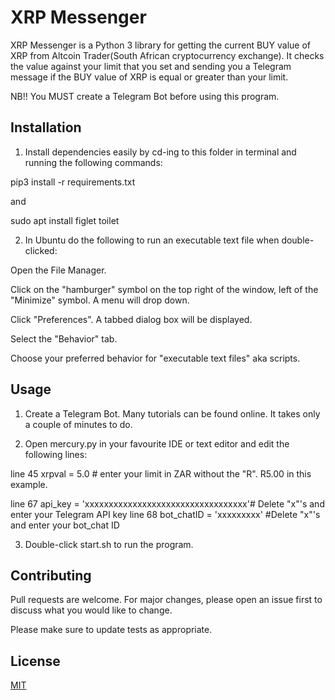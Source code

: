 # XRP Messenger

XRP Messenger is a Python 3 library for getting the current BUY value of XRP from Altcoin Trader(South African cryptocurrency exchange). It checks the value against your limit that you set and sending you a Telegram message if the BUY value of XRP is equal or greater than your limit. 

NB!! You MUST create a Telegram Bot before using this program.

## Installation

1. Install dependencies easily by cd-ing to this folder in terminal and running the following commands:
	
pip3 install -r requirements.txt

and

sudo apt install figlet toilet


2. In Ubuntu do the following to run an executable text file when double-clicked:

Open the File Manager.

Click on the "hamburger" symbol on the top right of the window, left of the "Minimize" symbol. A menu will drop down.

Click "Preferences". A tabbed dialog box will be displayed.

Select the "Behavior" tab.

Choose your preferred behavior for "executable text files" aka scripts.


## Usage

1. Create a Telegram Bot. Many tutorials can be found online. It takes only a couple of minutes to do.

2. Open mercury.py in your favourite IDE or text editor and edit the following lines:

line 45   xrpval = 5.0 # enter your limit in ZAR without the "R". R5.00 in this example.

line 67	  api_key = 'xxxxxxxxxxxxxxxxxxxxxxxxxxxxxxxxxx'# Delete "x"'s and enter your Telegram API key
line 68   bot_chatID = 'xxxxxxxxx'  #Delete "x"'s and enter your bot_chat ID 

3. Double-click start.sh to run the program.


## Contributing
Pull requests are welcome. For major changes, please open an issue first to discuss what you would like to change.

Please make sure to update tests as appropriate.

## License
[MIT](https://choosealicense.com/licenses/mit/)
